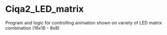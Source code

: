 # Ciqa2_LED_matrix
Program and logic for controlling animation shown on variety of LED matrix combination (16x16 - 8x8)
